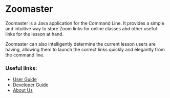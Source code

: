 # Zoomaster

Zoomaster is a Java application for the Command Line. It provides a simple and intuitive way to store Zoom links for online classes abd other useful links for the lesson at hand.

Zoomaster can also intelligently determine the current lesson users are having, allowing them to launch the correct links quickly and elegantly from the command line.

### Useful links:
* [User Guide](UserGuide.md)
* [Developer Guide](DeveloperGuide.md)
* [About Us](AboutUs.md)

